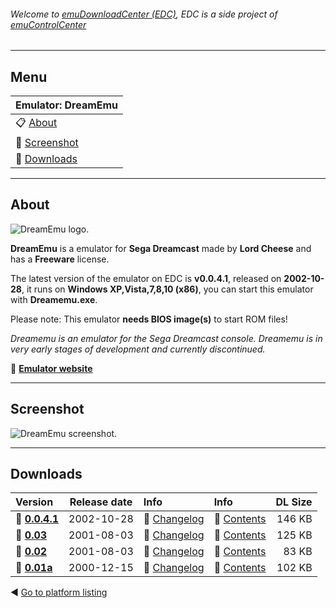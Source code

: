 ###### Welcome to [emuDownloadCenter (EDC)](https://github.com/PhoenixInteractiveNL/emuDownloadCenter/wiki/), EDC is a side project of [emuControlCenter](https://github.com/PhoenixInteractiveNL/emuControlCenter/wiki/)
***
## Menu
| **Emulator: DreamEmu** |
|:---------|
| :clipboard: [About](#about) |
| :sunrise: [Screenshot](#screenshot) |
| :floppy_disk: [Downloads](#downloads) |
***
## About
![](https://github.com/PhoenixInteractiveNL/emuDownloadCenter/wiki/images_emulator/dreamemu_logo_200.jpg "DreamEmu logo.")

**DreamEmu** is a emulator for **Sega Dreamcast** made by **Lord Cheese** and has a **Freeware** license.

The latest version of the emulator on EDC is **v0.0.4.1**, released on **2002-10-28**, it runs on **Windows XP,Vista,7,8,10 (x86)**, you can start this emulator with **Dreamemu.exe**.

Please note: This emulator **needs BIOS image(s)** to start ROM files!

_Dreamemu is an emulator for the Sega Dreamcast console. Dreamemu is in very early stages of development and currently discontinued._

:link: [**Emulator website**](http://www.dreamemu.net/)
***
## Screenshot
![](https://raw.githubusercontent.com/PhoenixInteractiveNL/emuDownloadCenter/master/hooks/dreamemu/screen.jpg "DreamEmu screenshot.")
***
## Downloads
| Version  | Release date  | Info       | Info       | DL Size    |
|:---------|:-------------:|:-----------|:-----------|-----------:|
| :floppy_disk: [**0.0.4.1**](https://github.com/PhoenixInteractiveNL/edc-repo0005/raw/master/dreamemu/0.0.4.1.7z) | 2002-10-28 | :page_facing_up: [Changelog](https://github.com/PhoenixInteractiveNL/edc-repo0005/blob/master/dreamemu/0.0.4.1_changelog.txt) | :mag_right: [Contents](https://github.com/PhoenixInteractiveNL/edc-repo0005/blob/master/dreamemu/0.0.4.1_contents.txt) | 146 KB |
| :floppy_disk: [**0.03**](https://github.com/PhoenixInteractiveNL/edc-repo0005/raw/master/dreamemu/0.03.7z) | 2001-08-03 | :page_facing_up: [Changelog](https://github.com/PhoenixInteractiveNL/edc-repo0005/blob/master/dreamemu/0.03_changelog.txt) | :mag_right: [Contents](https://github.com/PhoenixInteractiveNL/edc-repo0005/blob/master/dreamemu/0.03_contents.txt) | 125 KB |
| :floppy_disk: [**0.02**](https://github.com/PhoenixInteractiveNL/edc-repo0005/raw/master/dreamemu/0.02.7z) | 2001-08-03 | :page_facing_up: [Changelog](https://github.com/PhoenixInteractiveNL/edc-repo0005/blob/master/dreamemu/0.02_changelog.txt) | :mag_right: [Contents](https://github.com/PhoenixInteractiveNL/edc-repo0005/blob/master/dreamemu/0.02_contents.txt) | 83 KB |
| :floppy_disk: [**0.01a**](https://github.com/PhoenixInteractiveNL/edc-repo0005/raw/master/dreamemu/0.01a.7z) | 2000-12-15 | :page_facing_up: [Changelog](https://github.com/PhoenixInteractiveNL/edc-repo0005/blob/master/dreamemu/0.01a_changelog.txt) | :mag_right: [Contents](https://github.com/PhoenixInteractiveNL/edc-repo0005/blob/master/dreamemu/0.01a_contents.txt) | 102 KB |

:arrow_backward: [Go to platform listing](https://github.com/PhoenixInteractiveNL/emuDownloadCenter/wiki/EDC-Platform-List)
